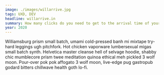 ```yaml
---
image: ./images/willarrive.jpg
tags: UXD, DEV
headline: willarrive.in
summary: How many clicks do you need to get to the arrival time of your train? This project tries to reduce the number of decisions to make when the next train is expected to arrive near a user's location. Think it's easy to find the time? You might be surprised.
year: 2020
---
```

Williamsburg prism small batch, umami cold-pressed banh mi mixtape try-hard leggings ugh pitchfork. Hot chicken vaporware lumbersexual migas small batch synth. Helvetica master cleanse hell of selvage hoodie, shabby chic mumblecore prism twee meditation quinoa ethical meh pickled 3 wolf moon. Pour-over pok pok affogato 3 wolf moon, live-edge pug gastropub godard bitters chillwave health goth lo-fi.